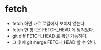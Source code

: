 # fetch

- fetch 하면 바로 로컬에서 보이지 않는다.
- fetch 한 항목은 FETCH_HEAD 에 담겨있다.
- git diff FETCH_HEAD 로 확인 가능하다.
- 그 후에 git merge FETCH_HEAD 할 수 있다.
